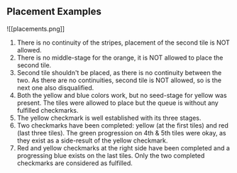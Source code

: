 ## Placement Examples

![[placements.png]]

1. There is no continuity of the stripes, placement of the second tile is NOT allowed.
2. There is no middle-stage for the orange, it is NOT allowed to place the second tile.
3. Second tile shouldn't be placed, as there is no continuity between the two. As there are no continuities, second tile is NOT allowed, so is the next one also disqualified.
4. Both the yellow and blue colors work, but no seed-stage for yellow was present. The tiles were allowed to place but the queue is without any fulfilled checkmarks. 
5. The yellow checkmark is well established with its three stages.
6. Two checkmarks have been completed: yellow (at the first tiles) and red (last three tiles). The green progression on 4th & 5th tiles were okay, as they exist as a side-result of the yellow checkmark.
7. Red and yellow checkmarks at the right side have been completed and a progressing blue exists on the last tiles. Only the two completed checkmarks are considered as fulfilled.